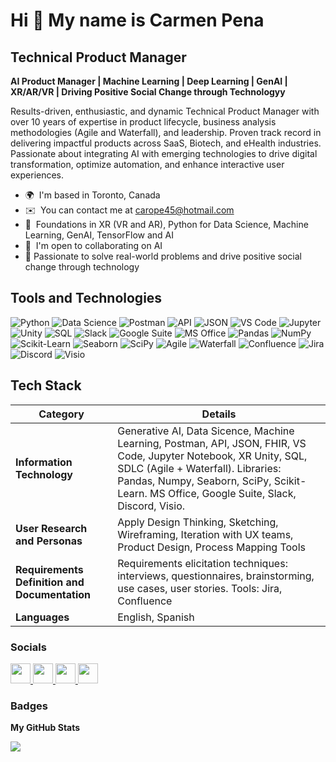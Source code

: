Hi 👋 My name is Carmen Pena
============================

Technical Product Manager
-------------------------
**AI Product Manager | Machine Learning | Deep Learning | GenAI | XR/AR/VR | Driving Positive Social Change through Technologyy**

Results-driven, enthusiastic, and dynamic Technical Product Manager with over 10 years of expertise in product lifecycle, business analysis methodologies (Agile and Waterfall), and leadership. Proven track record in delivering impactful products across SaaS, Biotech, and eHealth industries. Passionate about integrating AI with emerging technologies to drive digital transformation, optimize automation, and enhance interactive user experiences.

* 🌍  I'm based in Toronto, Canada
* ✉️  You can contact me at [carope45@hotmail.com](mailto:carope45@hotmail.com)
* 🧠  Foundations in XR (VR and AR), Python for Data Science, Machine Learning, GenAI, TensorFlow and AI
* 🤝  I'm open to collaborating on AI
* 🎯  Passionate to solve real-world problems and drive positive social change through technology

## Tools and Technologies

![Python](https://img.shields.io/badge/Python-3776AB?style=for-the-badge&logo=python&logoColor=white)
![Data Science](https://img.shields.io/badge/Data_Science-FF6F00?style=for-the-badge&logo=google-analytics&logoColor=white)
![Postman](https://img.shields.io/badge/Postman-FF6C37?style=for-the-badge&logo=postman&logoColor=white)
![API](https://img.shields.io/badge/API-FF6F00?style=for-the-badge&logo=swagger&logoColor=white)
![JSON](https://img.shields.io/badge/JSON-000000?style=for-the-badge&logo=json&logoColor=white)
![VS Code](https://img.shields.io/badge/VS_Code-007ACC?style=for-the-badge&logo=visual-studio-code&logoColor=white)
![Jupyter](https://img.shields.io/badge/Jupyter-F37626?style=for-the-badge&logo=jupyter&logoColor=white)
![Unity](https://img.shields.io/badge/Unity-000000?style=for-the-badge&logo=unity&logoColor=white)
![SQL](https://img.shields.io/badge/SQL-4479A1?style=for-the-badge&logo=postgresql&logoColor=white)
![Slack](https://img.shields.io/badge/Slack-4A154B?style=for-the-badge&logo=slack&logoColor=white)
![Google Suite](https://img.shields.io/badge/Google_Suite-4285F4?style=for-the-badge&logo=google&logoColor=white)
![MS Office](https://img.shields.io/badge/MS_Office-D83B01?style=for-the-badge&logo=microsoft-office&logoColor=white)
![Pandas](https://img.shields.io/badge/Pandas-150458?style=for-the-badge&logo=pandas&logoColor=white)
![NumPy](https://img.shields.io/badge/NumPy-013243?style=for-the-badge&logo=numpy&logoColor=white)
![Scikit-Learn](https://img.shields.io/badge/Scikit--Learn-F7931E?style=for-the-badge&logo=scikit-learn&logoColor=white)
![Seaborn](https://img.shields.io/badge/Seaborn-3776AB?style=for-the-badge&logo=python&logoColor=white)
![SciPy](https://img.shields.io/badge/SciPy-8CAAE6?style=for-the-badge&logo=scipy&logoColor=white)
![Agile](https://img.shields.io/badge/Agile-2496ED?style=for-the-badge&logo=agile&logoColor=white)
![Waterfall](https://img.shields.io/badge/Waterfall-2496ED?style=for-the-badge&logo=waterfall&logoColor=white)
![Confluence](https://img.shields.io/badge/Confluence-172B4D?style=for-the-badge&logo=confluence&logoColor=white)
![Jira](https://img.shields.io/badge/Jira-0052CC?style=for-the-badge&logo=jira&logoColor=white)
![Discord](https://img.shields.io/badge/Discord-5865F2?style=for-the-badge&logo=discord&logoColor=white)
![Visio](https://img.shields.io/badge/Visio-3955A3?style=for-the-badge&logo=microsoft-visio&logoColor=white)


## Tech Stack

| **Category**                      | **Details**                                                                                                                                                    |
|------------------------------------|----------------------------------------------------------------------------------------------------------------------------------------------------------------|
| **Information Technology**         | Generative AI, Data Sicence, Machine Learning, Postman, API, JSON, FHIR, VS Code, Jupyter Notebook, XR Unity, SQL, SDLC (Agile + Waterfall). Libraries: Pandas, Numpy, Seaborn, SciPy, Scikit-Learn. MS Office, Google Suite, Slack, Discord, Visio. |
| **User Research and Personas**     | Apply Design Thinking, Sketching, Wireframing, Iteration with UX teams, Product Design, Process Mapping Tools                                                   |
| **Requirements Definition and Documentation** | Requirements elicitation techniques: interviews, questionnaires, brainstorming, use cases, user stories. Tools: Jira, Confluence                             |
| **Languages**                      | English, Spanish                                                                                                                                               |

### Socials

<p align="left"> <a href="https://discord.com/users/AICarope" target="_blank" rel="noreferrer"> <picture> <source media="(prefers-color-scheme: dark)" srcset="undefined" /> <source media="(prefers-color-scheme: light)" srcset="https://raw.githubusercontent.com/danielcranney/readme-generator/main/public/icons/socials/discord.svg" /> <img src="https://raw.githubusercontent.com/danielcranney/readme-generator/main/public/icons/socials/discord.svg" width="32" height="32" /> </picture> </a> <a href="https://www.github.com/AICarope" target="_blank" rel="noreferrer"> <picture> <source media="(prefers-color-scheme: dark)" srcset="https://raw.githubusercontent.com/danielcranney/readme-generator/main/public/icons/socials/github-dark.svg" /> <source media="(prefers-color-scheme: light)" srcset="https://raw.githubusercontent.com/danielcranney/readme-generator/main/public/icons/socials/github.svg" /> <img src="https://raw.githubusercontent.com/danielcranney/readme-generator/main/public/icons/socials/github.svg" width="32" height="32" /> </picture> </a> <a href="https://www.linkedin.com/in/carmen-p-b9a02163/" target="_blank" rel="noreferrer"> <picture> <source media="(prefers-color-scheme: dark)" srcset="https://raw.githubusercontent.com/danielcranney/readme-generator/main/public/icons/socials/linkedin-dark.svg" /> <source media="(prefers-color-scheme: light)" srcset="https://raw.githubusercontent.com/danielcranney/readme-generator/main/public/icons/socials/linkedin.svg" /> <img src="https://raw.githubusercontent.com/danielcranney/readme-generator/main/public/icons/socials/linkedin.svg" width="32" height="32" /> </picture> </a> <a href="https://www.x.com/carope45" target="_blank" rel="noreferrer"> <picture> <source media="(prefers-color-scheme: dark)" srcset="https://raw.githubusercontent.com/danielcranney/readme-generator/main/public/icons/socials/twitter-dark.svg" /> <source media="(prefers-color-scheme: light)" srcset="https://raw.githubusercontent.com/danielcranney/readme-generator/main/public/icons/socials/twitter.svg" /> <img src="https://raw.githubusercontent.com/danielcranney/readme-generator/main/public/icons/socials/twitter.svg" width="32" height="32" /> </picture> </a></p>

### Badges

<b>My GitHub Stats</b>

<a href="http://www.github.com/AICarope"><img src="https://github-readme-streak-stats.herokuapp.com/?user=AICarope&stroke=ffffff&background=1c1917&ring=0891b2&fire=0891b2&currStreakNum=ffffff&currStreakLabel=0891b2&sideNums=ffffff&sideLabels=ffffff&dates=ffffff&hide_border=true" /></a>
